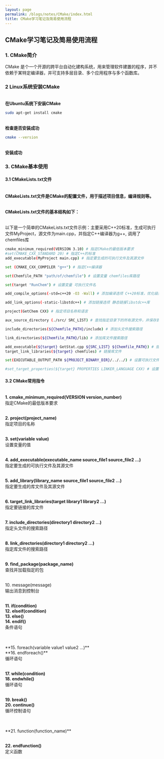 ```yaml
---
layout: page
permalink: /blogs/notes/CMake/index.html
title: CMake学习笔记及简易使用流程
---
```


## CMake学习笔记及简易使用流程

### 1. CMake简介

CMake 是个一个开源的跨平台自动化建构系统，用来管理软件建置的程序，并不依赖于某特定编译器，并可支持多层目录、多个应用程序与多个函数库。

### 2 Linux系统安装CMake

<br>**在Ubuntu系统下安装CMake**

```bash
sudo apt-get install cmake
```

<br>**检查是否安装成功**

```bash
cmake --version
```

<br>**安装成功**


### 3. CMake基本使用

#### 3.1 CMakeLists.txt文件

<br>**CMakeLists.txt文件是CMake的配置文件，用于描述项目信息，编译规则等。**



<br>**CMakeLists.txt文件的基本结构如下：**

<br> 以下是一个简单的CMakeLists.txt文件示例：主要采用C++20标准，生成可执行文件MyProject，源文件为main.cpp，并指定C++编译器为g++, 调用了chemfiles库

```bash
cmake_minimum_required(VERSION 3.10) # 指定CMake的最低版本要求
#set(CMAKE_CXX_STANDARD 20) # 指定C++的标准
add_executable(MyProject main.cpp) # 指定要生成的可执行文件及其源文件

set (CMAKE_CXX_COMPILER "g++") # 指定C++编译器

set(Chemfile_PATH "path/of/chemfile") # 设置变量 chemfiles库路径

set(target "RunChem") # 设置变量 可执行文件名

add_compile_options(-std=c++20 -O3 -Wall) # 添加编译选项 C++20标准，优化级别3，开启所有警告

add_link_options(-static-libstdc++) # 添加链接选项 静态链接libstdc++库

project(GetChem CXX) # 指定项目名称和语言

aux_source_directory (./src/ SRC_LIST) # 查找指定目录下的所有源文件，并保存到SRC_LIST变量中

include_directories(${Chemfile_PATH}/include) # 添加头文件搜索路径

link_directories(${Chemfile_PATH}/lib) # 添加库文件搜索路径

add_executable(${target} GetStat.cpp ${SRC_LIST} ${Chemfile_PATH}) # 指定要生成的可执行文件及其源文件
target_link_libraries(${target} chemfiles) # 链接库文件

set(EXECUTABLE_OUTPUT_PATH ${PROJECT_BINARY_DIR}/../../) # 设置可执行文件输出路径

#set_target_properties(${target} PROPERTIES LINKER_LANGUAGE CXX) # 设置链接语言为C++


```

#### 3.2 CMake常用指令

<br>**1. cmake_minimum_required(VERSION version_number)**
<br>指定CMake的最低版本要求

<br>**2. project(project_name)**
<br>指定项目的名称

<br>**3. set(variable value)**
<br>设置变量的值

<br>**4. add_executable(executable_name source_file1 source_file2 ...)**
<br>指定要生成的可执行文件及其源文件

<br>**5. add_library(library_name source_file1 source_file2 ...)**
<br>指定要生成的库文件及其源文件

<br>**6. target_link_libraries(target library1 library2 ...)**
<br>指定要链接的库文件

<br>**7. include_directories(directory1 directory2 ...)**
<br>指定头文件的搜索路径

<br>**8. link_directories(directory1 directory2 ...)**
<br>指定库文件的搜索路径

<br>**9. find_package(package_name)**
<br>查找并加载指定的包

<br>10. message(message)
<br>输出消息到控制台

<br>**11. if(condition)**
<br>**12. elseif(condition)**
<br>**13. else()**
<br>**14. endif()**
<br>条件语句

<br>
<br>**15. foreach(variable value1 value2 ...)**
<br>**16. endforeach()**
<br>循环语句
<br>

<br>**17. while(condition)**
<br>**18. endwhile()**
<br>循环语句
<br>

<br>**19. break()**
<br>**20. continue()**
<br>循环控制语句

<br>
<br>**21. function(function_name)**

<br>**22. endfunction()**
<br>定义函数
